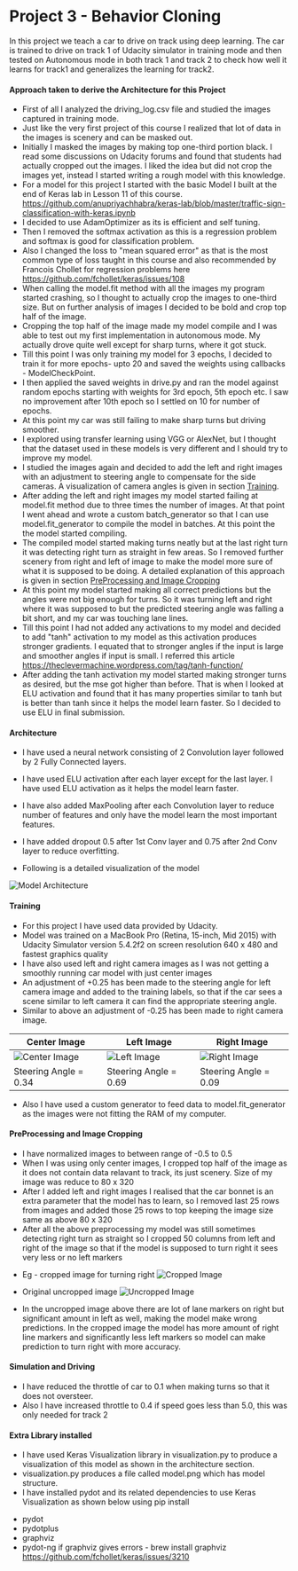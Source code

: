 # Project 3 - Behavior Cloning

In this project we teach a car to drive on track using deep learning. The car is trained to drive on track 1 of Udacity simulator in
training mode and then tested on Autonomous mode in both track 1 and track 2 to check how well it learns for track1
and generalizes the learning for track2.


#### Approach taken to derive the Architecture for this Project
* First of all I analyzed the driving_log.csv file and studied the images captured in training mode.
* Just like the very first project of this course I realized that lot of data in the images is scenery
and can be masked out.
* Initially I masked the images by making top one-third portion black. I read some discussions on Udacity forums
and found that students had actually cropped out the images. I liked the idea but did not crop the images yet, instead
I started writing a rough model with this knowledge.
* For a model for this project I started with the basic Model I built at the end of Keras lab in Lesson 11 of this course.
https://github.com/anupriyachhabra/keras-lab/blob/master/traffic-sign-classification-with-keras.ipynb
* I decided to use AdamOptimizer as its is efficient and self tuning.
* Then I removed the softmax activation as this is a regression problem and softmax is good for classification problem.
* Also I changed the loss to "mean squared error" as that is the most common type of loss taught in this course
 and also recommended by Francois Chollet for regression problems here https://github.com/fchollet/keras/issues/108
* When calling the model.fit method with all the images my program started crashing, so I thought to actually crop the images
to one-third size. But on further analysis of images I decided to be bold and crop top half of the image.
* Cropping the top half of the image made my model compile and I was able to test out my first implementation in autonomous
mode. My actually drove quite well except for sharp turns, where it got stuck.
* Till this point I was only training my model for 3 epochs, I decided to train it for more epochs- upto 20 and saved the weights
using callbacks - ModelCheckPoint.
* I then applied the saved weights in drive.py and ran the model against random epochs starting with weights for 3rd epoch,
5th epoch etc. I saw no improvement after 10th epoch so I settled on 10 for number of epochs.
* At this point my car was still failing to make sharp turns but driving smoother.
* I explored using transfer learning using VGG or AlexNet, but I thought that the dataset used in these models is very
different and I should try to improve my model.
* I studied the images again and decided to add the left and right images with an adjustment to steering angle to compensate
for the side cameras. A visualization of camera angles is given in section [Training](#training).
*  After adding the left and right images my model started failing at model.fit method due to three times the number of images.
At that point I went ahead and wrote a custom batch_generator so that I can use model.fit_generator to compile the model in
batches. At this point the the model started compiling.
* The compiled model started making turns neatly but at the last right turn it was detecting
right turn as straight in few areas. So I removed further scenery from right and left of image to make the model more sure
of what it is supposed to be doing. A detailed explanation of this approach is given in section [PreProcessing and Image Cropping](#preprocessing-and-image-cropping)
* At this point my model started making all correct predictions but the angles were not big enough for turns. So it was
turning left and right where it was supposed to but the predicted steering angle was falling a bit short, and my car was
touching lane lines.
* Till this point I had not added any activations to my model and decided to add "tanh" activation to my model as this activation
produces stronger gradients. I equated that to stronger angles if the input is large and smoother angles if input is small.
I referred this article https://theclevermachine.wordpress.com/tag/tanh-function/
* After adding the tanh activation my model started making stronger turns as desired, but the mse got higher than before.
That is when I looked at ELU activation and found that it has many properties similar to tanh but is better than tanh since it helps
the model learn faster. So I decided to use ELU in final submission.



#### Architecture
* I have used a neural network consisting of 2 Convolution layer followed by 2 Fully Connected layers.
* I have used ELU activation after each layer except for the last layer. I have used ELU activation as it helps the model learn faster.
* I have also added MaxPooling after each Convolution layer to reduce number of features and only have the model learn the most important features.
* I have added dropout 0.5 after 1st Conv layer and 0.75 after 2nd Conv layer to reduce overfitting.

* Following is a detailed visualization of the model

![Model Architecture](model.png?raw=true "Model Architecture")


#### Training

* For this project I have used data provided by Udacity.
* Model was trained on a MacBook Pro (Retina, 15-inch, Mid 2015) with Udacity Simulator
version 5.4.2f2 on screen resolution 640 x 480 and fastest graphics quality
* I have also used left and right camera images as I was not getting a smoothly running car model with just center images
* An adjustment of +0.25 has been made to the steering angle for left camera image and added to the training labels,
so that if the car sees a scene similar to left camera it can find the appropriate steering angle.
* Similar to above an adjustment of -0.25 has been made to right camera image.

|Center Image | Left Image | Right Image|
|-------------|------------| -----------|
|![Center Image](example_images/center_2016_12_01_13_33_46_039.jpg?raw=true)|![Left Image](example_images/left_2016_12_01_13_33_46_039.jpg?raw=true)|![Right Image](example_images/right_2016_12_01_13_33_46_039.jpg?raw=true)|
|Steering Angle = 0.34|Steering Angle = 0.69|Steering Angle = 0.09|


* Also I have used a custom generator to feed data to model.fit_generator as the images were not fitting the RAM of my computer.



#### PreProcessing and Image Cropping
* I have normalized images to between range of -0.5 to 0.5
* When I was using only center images, I cropped top half of the image as it
does not contain data relavant to track, its just scenery. Size of my image was reduce to 80 x 320
* After I added left and right images I realised that the car bonnet is an extra parameter that the model has to learn,
so I removed last 25 rows from images and added those 25 rows to top keeping the image size same as above 80 x 320
* After all the above preprocessing my model was still sometimes detecting right turn as straight so I cropped 50 columns
from left and right of the image so that if the model is supposed to turn right it sees very less or no left markers
 - Eg - cropped image for turning right
   ![Cropped Image](example_images/turn_right_cropped.jpg?raw=true)

 - Original uncropped image
   ![Uncropped Image](example_images/turn_right_uncropped.jpg?raw=true)

 - In the uncropped image above there are lot of lane markers on right but significant amount in left as well, making the
 model make wrong predictions. In the cropped image the model has more amount of right line markers and significantly less
 left markers so model can make prediction to turn right with more accuracy.


#### Simulation and Driving
* I have reduced the throttle of car to 0.1 when making turns so that it does not oversteer.
* Also I have increased throttle to 0.4 if speed goes less than 5.0, this was only needed for track 2



#### Extra Library installed
* I have used Keras Visualization library in visualization.py to produce a visualization of this model
as shown in the architecture section.
* visualization.py produces a file called model.png which has model structure.
* I have installed pydot and its related dependencies to use Keras Visualization as shown below using
pip install
- pydot
- pydotplus
- graphviz
- pydot-ng
if graphviz gives errors - brew install graphviz
https://github.com/fchollet/keras/issues/3210


